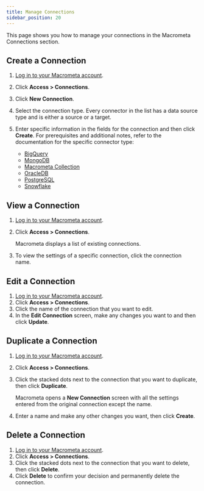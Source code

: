 ```yaml
---
title: Manage Connections
sidebar_position: 20
---
```


This page shows you how to manage your connections in the Macrometa Connections section.

## Create a Connection

1. [Log in to your Macrometa account](https://auth-play.macrometa.io/).
2. Click **Access > Connections**.
3. Click **New Connection**.
4. Select the connection type. Every connector in the list has a data source type and is either a source or a target.
5. Enter specific information in the fields for the connection and then click **Create**. For prerequisites and additional notes, refer to the documentation for the specific connector type:

   - [BigQuery](connector-types/bigquery-connector)
   - [MongoDB](connector-types/mongodb-connector)
   - [Macrometa Collection](connector-types/mm-collection-connector)
   - [OracleDB](connector-types/oracledb-connector)
   - [PostgreSQL](connector-types/postgresql-connector)
   - [Snowflake](connector-types/snowflake-draft)

## View a Connection

1. [Log in to your Macrometa account](https://auth-play.macrometa.io/).
2. Click **Access > Connections**.

   Macrometa displays a list of existing connections.

3. To view the settings of a specific connection, click the connection name.

## Edit a Connection

1. [Log in to your Macrometa account](https://auth-play.macrometa.io/).
2. Click **Access > Connections**.
3. Click the name of the connection that you want to edit.
4. In the **Edit Connection** screen, make any changes you want to and then click **Update**.

## Duplicate a Connection

1. [Log in to your Macrometa account](https://auth-play.macrometa.io/).
2. Click **Access > Connections**.
3. Click the stacked dots next to the connection that you want to duplicate, then click **Duplicate**.

   Macrometa opens a **New Connection** screen with all the settings entered from the original connection except the name.

4. Enter a name and make any other changes you want, then click **Create**.

## Delete a Connection

1. [Log in to your Macrometa account](https://auth-play.macrometa.io/).
2. Click **Access > Connections**.
3. Click the stacked dots next to the connection that you want to delete, then click **Delete**.
4. Click **Delete** to confirm your decision and permanently delete the connection.
